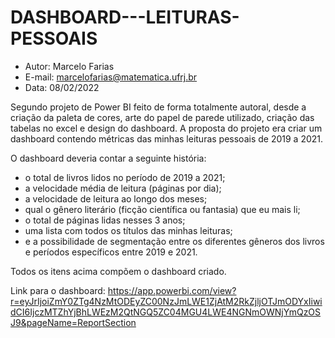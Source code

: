 # DASHBOARD---LEITURAS-PESSOAIS

- Autor: Marcelo Farias
- E-mail: marcelofarias@matematica.ufrj.br
- Data: 08/02/2022

Segundo projeto de Power BI feito de forma totalmente autoral, desde a criação da paleta de cores, arte do papel de parede utilizado, criação das tabelas no excel e design do dashboard. A proposta do projeto era criar um dashboard contendo métricas das minhas leituras pessoais de 2019 a 2021.  

O dashboard deveria contar a seguinte história:

- o total de livros lidos no período de 2019 a 2021;
- a velocidade média de leitura (páginas por dia);
- a velocidade de leitura ao longo dos meses;
- qual o gênero literário (ficção científica ou fantasia) que eu mais li;
- o total de páginas lidas nesses 3 anos;
- uma lista com todos os títulos das minhas leituras;
- e a possibilidade de segmentação entre os diferentes gêneros dos livros e períodos específicos entre 2019 e 2021.

Todos os itens acima compõem o dashboard criado.

Link para o dashboard: 
https://app.powerbi.com/view?r=eyJrIjoiZmY0ZTg4NzMtODEyZC00NzJmLWE1ZjAtM2RkZjljOTJmODYxIiwidCI6IjczMTZhYjBhLWEzM2QtNGQ5ZC04MGU4LWE4NGNmOWNjYmQzOSJ9&pageName=ReportSection
